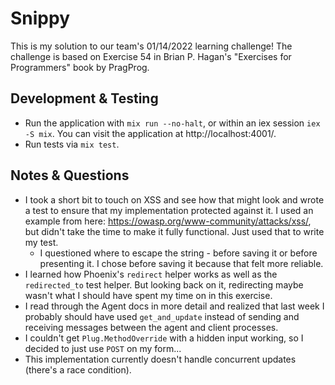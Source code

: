 # Snippy

This is my solution to our team's 01/14/2022 learning challenge! The challenge
is based on Exercise 54 in Brian P. Hagan's "Exercises for Programmers" book by
PragProg.

## Development & Testing

- Run the application with `mix run --no-halt`, or within an iex session
  `iex -S mix`. You can visit the application at http://localhost:4001/.
- Run tests via `mix test`.

## Notes & Questions

- I took a short bit to touch on XSS and see how that might look and wrote a
  test to ensure that my implementation protected against it. I used an example
  from here: https://owasp.org/www-community/attacks/xss/, but didn't take the
  time to make it fully functional. Just used that to write my test.
  - I questioned where to escape the string - before saving it or before
    presenting it. I chose before saving it because that felt more reliable.
- I learned how Phoenix's `redirect` helper works as well as the `redirected_to`
 test helper. But looking back on it, redirecting maybe wasn't what I should
 have spent my time on in this exercise.
- I read through the Agent docs in more detail and realized that last week I
  probably should have used `get_and_update` instead of sending and receiving
  messages between the agent and client processes.
- I couldn't get `Plug.MethodOverride` with a hidden input working, so I decided
  to just use `POST` on my form...
- This implementation currently doesn't handle concurrent updates (there's a
  race condition).
